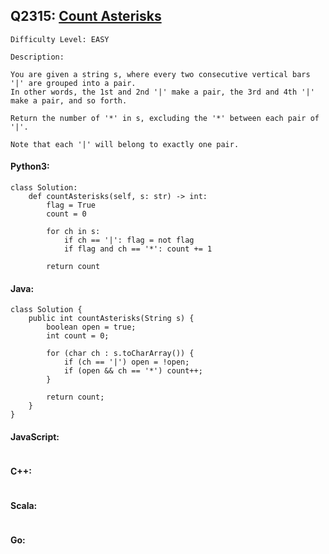 ## Q2315: [Count Asterisks](https://leetcode.com/problems/count-asterisks/)

```
Difficulty Level: EASY
```

```
Description:

You are given a string s, where every two consecutive vertical bars '|' are grouped into a pair.
In other words, the 1st and 2nd '|' make a pair, the 3rd and 4th '|' make a pair, and so forth.

Return the number of '*' in s, excluding the '*' between each pair of '|'.

Note that each '|' will belong to exactly one pair.
```

#### Python3:

```
class Solution:
    def countAsterisks(self, s: str) -> int:
        flag = True
        count = 0

        for ch in s:
            if ch == '|': flag = not flag
            if flag and ch == '*': count += 1
        
        return count
```

#### Java:

```
class Solution {
    public int countAsterisks(String s) {
        boolean open = true;
        int count = 0;

        for (char ch : s.toCharArray()) {
            if (ch == '|') open = !open;
            if (open && ch == '*') count++;
        }
        
        return count;
    }
}
```

#### JavaScript:

```

```

#### C++:

```

```

#### Scala:

```

```

#### Go:

```

```